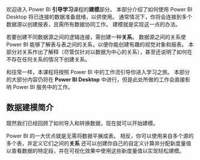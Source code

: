 欢迎进入 Power BI **引导学习**课程的**建模**部分。 本部分介绍了如何使用 Power BI Desktop 将已连接的数据准备就绪，以供使用。 通常情况下，你将会连接到多个数据源以创建报表，且需所有数据协同工作。 建模就是实现这一点的办法。

若要创建不同数据源之间的逻辑连接，需创建一种**关系**。 数据源之间的关系使 Power BI 能够了解表与表之间的关系，以便你能创建有趣的视觉对象和报表。 本部分对关系作出了解释（尽管仅针对以数据为中心的关系），甚至还说明了如何在不存在任何关系的情况下创建关系。

和往常一样，本课程将按照 Power BI 中的工作流引导你进入学习之旅。 本部分的大部分内容仍将在 **Power BI Desktop** 中进行，但是此处所做的工作会直接影响 Power BI 服务中的工作。

## <a name="introduction-to-modeling-your-data"></a>数据建模简介
既然我们已经回顾了如何导入和转换数据，现在就可以开始建模。

Power BI 的一大优点就是无需将数据平展成表。 相反，你可以使用来自多个源的多个表，并定义它们之间的**关系** 还可以创建你自己的自定义计算并分配新度量值以查看数据的特定段，并在可视化效果中使用这些新度量值以实现轻松建模。


